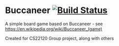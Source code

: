 # Buccaneer [![Build Status](https://travis-ci.org/vCra/Buccaneer.svg?branch=master)](https://travis-ci.org/vCra/Buccaneer) 
A simple board game based on Buccaneer - see https://en.wikipedia.org/wiki/Buccaneer_(game)

Created for CS22120 Group project, along with others
